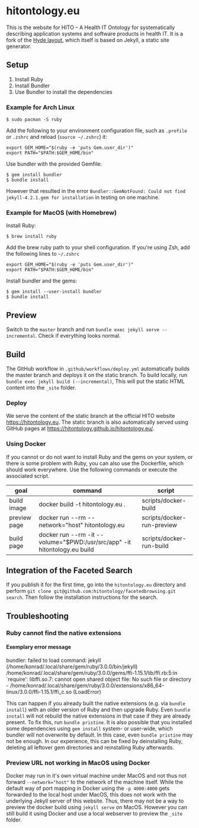 # hitontology.eu

This is the website for HITO – A Health IT Ontology for systematically describing application systems and software products in health IT.
It is a fork of the [Hyde layout](https://github.com/poole/hyde), which itself is based on Jekyll, a static site generator.

## Setup

1. Install Ruby
2. Install Bundler
3. Use Bundler to install the dependencies

### Example for Arch Linux

    $ sudo pacman -S ruby

Add the following to your environment configuration file, such as `.profile` or `.zshrc` and reload (`source ~/.zshrc`) it:

    export GEM_HOME="$(ruby -e 'puts Gem.user_dir')"
    export PATH="$PATH:$GEM_HOME/bin"

Use bundler with the provided Gemfile:

    $ gem install bundler
    $ bundle install

However that resulted in the error `Bundler::GemNotFound: Could not find jekyll-4.2.1.gem for installation` in testing on one machine.

### Example for MacOS (with Homebrew)

Install Ruby:

    $ brew install ruby

Add the brew ruby path to your shell configuration.
If you're using Zsh, add the following lines to `~/.zshrc`

    export GEM_HOME="$(ruby -e 'puts Gem.user_dir')"
    export PATH="$PATH:$GEM_HOME/bin"

Install bundler and the gems:

    $ gem install --user-install bundler
    $ bundle install

## Preview
Switch to the `master` branch and run `bundle exec jekyll serve --incremental`.
Check if everything looks normal.

## Build
The GitHub workflow in `.github/workflows/deploy.yml` automatically builds the master branch and deploys it on the static branch.
To build locally, run `bundle exec jekyll build (--incremental)`, 
This will put the static HTML content into the `_site` folder.

### Deploy
We serve the content of the static branch at the official HITO website <https://hitontology.eu>.
The static branch is also automatically served using GitHub pages at <https://hitontology.github.io/hitontology.eu/>.

### Using Docker
If you cannot or do not want to install Ruby and the gems on your system, or there is some problem with Ruby, you can also use the Dockerfile, which should work everywhere.
Use the following commands or execute the associated script.

| goal         | command                                                                   | script                     |
|--------------|---------------------------------------------------------------------------|----------------------------|
| build image  | docker build -t hitontology.eu .                                          | scripts/docker-build       |
| preview page | docker run --rm --network="host" hitontology.eu                           | scripts/docker-run-preview |
| build page   | docker run --rm -it --volume="$PWD:/usr/src/app" -it hitontology.eu build | scripts/docker-run-build   |

## Integration of the Faceted Search
If you publish it for the first time, go into the `hitontology.eu` directory and perform `git clone git@github.com:hitontology/facetedbrowsing.git search`. Then follow the installation instructions for the search.

## Troubleshooting

### Ruby cannot find the native extensions

#### Exemplary error message

   bundler: failed to load command: jekyll (/home/konrad/.local/share/gem/ruby/3.0.0/bin/jekyll)
   /home/konrad/.local/share/gem/ruby/3.0.0/gems/ffi-1.15.1/lib/ffi.rb:5:in `require': libffi.so.7: cannot open shared object file: No such file or directory - /home/konrad/.local/share/gem/ruby/3.0.0/extensions/x86_64-linux/3.0.0/ffi-1.15.1/ffi_c.so (LoadError)

This can happen if you already built the native extensions (e.g. via `bundle install`) with an older version of Ruby and then upgrade Ruby.
Even `bundle install` will not rebuild the native extensions in that case if they are already present.
To fix this, run `bundle pristine`.
It is also possible that you installed some dependencies using `gem install` system- or user-wide, which bundler will not overwrite by default.
In this case, even `bundle pristine` may not be enough.
In our experience, this can be fixed by deinstalling Ruby, deleting all leftover gem directories and reinstalling Ruby afterwards.

### Preview URL not working in MacOS using Docker

Docker may run in it's own virtual machine under MacOS and not thus not forward `--network="host"` to the network of the machine itself.
While the default way of port mapping in Docker using the `-p 4000:4000` gets forwarded to the local host under MacOS, this does not work with the underlying Jekyll server of this website.
Thus, there may not be a way to preview the docker build using `jekyll serve` on MacOS.
However you can still build it using Docker and use a local webserver to preview the `_site` folder.

